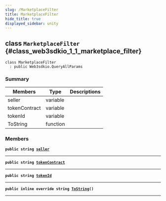 ```yaml
---
slug: /MarketplaceFilter
title: MarketplaceFilter
hide_title: true
displayed_sidebar: unity
---
```


## class `MarketplaceFilter` {#class_web3sdkio_1_1_marketplace_filter}

```
class MarketplaceFilter
  : public Web3sdkio.QueryAllParams
```

### Summary

| Members       | Type     | Descriptions |
| ------------- | -------- | ------------ |
| seller        | variable |              |
| tokenContract | variable |              |
| tokenId       | variable |              |
| ToString      | function |              |

### Members

**`public string `[`seller`](#class_web3sdkio_1_1_marketplace_filter_1a01a1657d30a52f9b46df4dbe4fee3aed)**

---

**`public string `[`tokenContract`](#class_web3sdkio_1_1_marketplace_filter_1ac9b3d4209924fb06e0f0c1a54d6aa0b6)**

---

**`public string `[`tokenId`](#class_web3sdkio_1_1_marketplace_filter_1aeee67462731624fa5245ee800a977d0d)**

---

**`public inline override string `[`ToString`](#class_web3sdkio_1_1_marketplace_filter_1abd37f9fde91d48f844ebcae2766a55f1)`()`**

---
